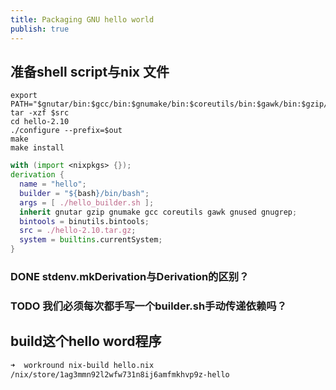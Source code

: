 ```yaml
---
title: Packaging GNU hello world
publish: true
---
```


## 准备shell script与nix 文件

```shell
export PATH="$gnutar/bin:$gcc/bin:$gnumake/bin:$coreutils/bin:$gawk/bin:$gzip/bin:$gnugrep/bin:$gnused/bin:$bintools/bin"
tar -xzf $src
cd hello-2.10
./configure --prefix=$out
make
make install
```

```nix
with (import <nixpkgs> {});
derivation {
  name = "hello";
  builder = "${bash}/bin/bash";
  args = [ ./hello_builder.sh ];
  inherit gnutar gzip gnumake gcc coreutils gawk gnused gnugrep;
  bintools = binutils.bintools;
  src = ./hello-2.10.tar.gz;
  system = builtins.currentSystem;
}
```

### DONE stdenv.mkDerivation与Derivation的区别？


### TODO 我们必须每次都手写一个builder.sh手动传递依赖吗？

## build这个hello word程序

```sh
➜  workround nix-build hello.nix
/nix/store/1ag3mmn92l2wfw731n8ij6amfmkhvp9z-hello
```



